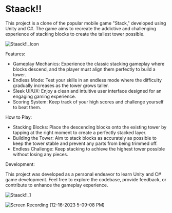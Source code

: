 # Staack!!

This project is a clone of the popular mobile game "Stack," developed using Unity and C#. The game aims to recreate the addictive and challenging experience of stacking blocks to create the tallest tower possible.

![Staack!!_Icon](https://github.com/Levetskyi/Staack/assets/153874337/099bc7e8-17ec-4a36-a11a-75baa2deb9dd)

Features:

- Gameplay Mechanics: Experience the classic stacking gameplay where blocks descend, and the player must align them perfectly to build a tower.
- Endless Mode: Test your skills in an endless mode where the difficulty gradually increases as the tower grows taller.
- Sleek UI/UX: Enjoy a clean and intuitive user interface designed for an engaging gaming experience.
- Scoring System: Keep track of your high scores and challenge yourself to beat them.

How to Play:

- Stacking Blocks: Place the descending blocks onto the existing tower by tapping at the right moment to create a perfectly stacked layer.
- Building the Tower: Aim to stack blocks as accurately as possible to keep the tower stable and prevent any parts from being trimmed off.
- Endless Challenge: Keep stacking to achieve the highest tower possible without losing any pieces.

Development:

This project was developed as a personal endeavor to learn Unity and C# game development. Feel free to explore the codebase, provide feedback, or contribute to enhance the gameplay experience.

![Staack!!_1](https://github.com/Levetskyi/Staack/assets/153874337/9384c5b6-bdf1-49fd-85cd-3f6a48c5c92f)

![Screen Recording (12-16-2023 5-09-08 PM)](https://github.com/Levetskyi/Staack/assets/153874337/80ae7ee1-0cc6-4081-ba2e-81a3f3480c1d)
